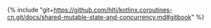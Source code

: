 {% include "git+https://github.com/hltj/kotlinx.coroutines-cn.git/docs/shared-mutable-state-and-concurrency.md#gitbook" %}
